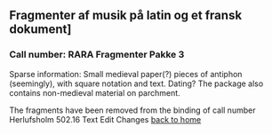 ## Fragmenter af musik på latin og et fransk dokument] 
### Call number: RARA Fragmenter Pakke 3

Sparse information: Small medieval paper(?) pieces of antiphon (seemingly), with square notation and text. Dating? The package also contains non-medieval material on parchment. 

The fragments have been removed from the binding of call number Herlufsholm 502.16
Text Edit Changes 
[back to home](README.md)

